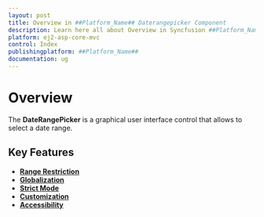 ```yaml
---
layout: post
title: Overview in ##Platform_Name## Daterangepicker Component
description: Learn here all about Overview in Syncfusion ##Platform_Name## Daterangepicker component of Syncfusion Essential JS 2 and more.
platform: ej2-asp-core-mvc
control: Index
publishingplatform: ##Platform_Name##
documentation: ug
---
```


# Overview

The **DateRangePicker** is a graphical user interface control that allows to select a date range.

## Key Features

* **[Range Restriction](/daterangepicker/range-restriction/)**
* **[Globalization](/daterangepicker/globalization/)**
* **[Strict Mode](/daterangepicker/range-restriction/#strict-mode)**
* **[Customization](/daterangepicker/customization/)**
* **[Accessibility](/daterangepicker/accessibility/)**